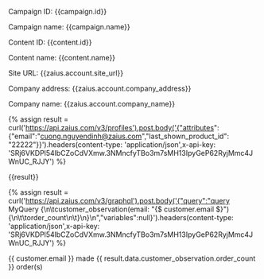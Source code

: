 Campaign ID: {{campaign.id}}

Campaign name: {{campaign.name}}

Content ID: {{content.id}}

Content name: {{content.name}}

Site URL: {{zaius.account.site_url}}

Company address: {{zaius.account.company_address}}

Company name: {{zaius.account.company_name}}

{% assign result = curl('https://api.zaius.com/v3/profiles').post.body('{"attributes": {"email":"cuong.nguyendinh@zaius.com","last_shown_product_id": "22222"}}').headers(content-type: 'application/json',x-api-key: 'SRj6VKDPl54lbCZoCdVXmw.3NMncfyTBo3m7sMH13IpyGeP62RyjMmc4JWnUC_RJJY') %}

{{result}}

{% assign result = curl('https://api.zaius.com/v3/graphql').post.body('{"query":"query MyQuery {\n\tcustomer_observation(email: \"{$ customer.email $}\") {\n\t\torder_count\n\t}\n}\n","variables":null}').headers(content-type: 'application/json',x-api-key: 'SRj6VKDPl54lbCZoCdVXmw.3NMncfyTBo3m7sMH13IpyGeP62RyjMmc4JWnUC_RJJY') %}

{{ customer.email }} made {{ result.data.customer_observation.order_count }} order(s)